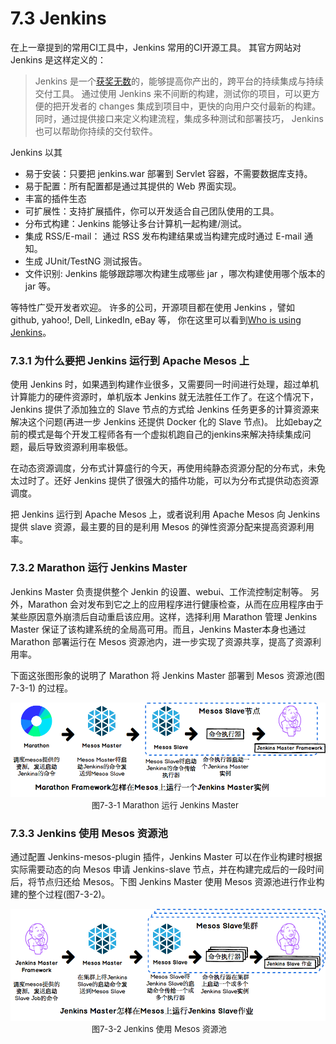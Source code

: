 # 7.3 Jenkins

在上一章提到的常用CI工具中，Jenkins 常用的CI开源工具。 其官方网站对 Jenkins 是这样定义的：

> Jenkins 是一个[获奖无数](https://wiki.jenkins-ci.org/display/JENKINS/Awards)的，能够提高你产出的，跨平台的持续集成与持续交付工具。 通过使用 Jenkins 来不间断的构建，测试你的项目，可以更方便的把开发者的 changes 集成到项目中，更快的向用户交付最新的构建。 同时，通过提供接口来定义构建流程，集成多种测试和部署技巧， Jenkins 也可以帮助你持续的交付软件。

Jenkins 以其

* 易于安装：只要把 jenkins.war 部署到 Servlet 容器，不需要数据库支持。
* 易于配置：所有配置都是通过其提供的 Web 界面实现。
* 丰富的插件生态
* 可扩展性：支持扩展插件，你可以开发适合自己团队使用的工具。
* 分布式构建：Jenkins 能够让多台计算机一起构建/测试。
* 集成 RSS/E-mail： 通过 RSS 发布构建结果或当构建完成时通过 E-mail 通知。
* 生成 JUnit/TestNG 测试报告。
* 文件识别: Jenkins 能够跟踪哪次构建生成哪些 jar ，哪次构建使用哪个版本的 jar 等。

等特性广受开发者欢迎。 许多的公司，开源项目都在使用 Jenkins ，譬如 github, yahoo!, Dell, LinkedIn, eBay 等， 你在这里可以看到[Who is using Jenkins](https://wiki.jenkins-ci.org/pages/viewpage.action?pageId=58001258)。

### 7.3.1 为什么要把 Jenkins 运行到 Apache Mesos 上

使用 Jenkins 时，如果遇到构建作业很多，又需要同一时间进行处理，超过单机计算能力的硬件资源时，单机版本 Jenkins 就无法胜任工作了。在这个情况下，Jenkins 提供了添加独立的 Slave 节点的方式给 Jenkins 任务更多的计算资源来解决这个问题(再进一步 Jenkins 还提供 Docker 化的 Slave 节点)。 比如ebay之前的模式是每个开发工程师各有一个虚拟机跑自己的jenkins来解决持续集成问题，最后导致资源利用率极低。

在动态资源调度，分布式计算盛行的今天，再使用纯静态资源分配的分布式，未免太过时了。还好 Jenkins 提供了很强大的插件功能，可以为分布式提供动态资源调度。

把 Jenkins 运行到 Apache Mesos 上，或者说利用 Apache Mesos 向 Jenkins 提供 slave 资源，最主要的目的是利用 Mesos 的弹性资源分配来提高资源利用率。


### 7.3.2 Marathon 运行 Jenkins Master

Jenkins Master 负责提供整个 Jenkin 的设置、webui、工作流控制定制等。 另外，Marathon 会对发布到它之上的应用程序进行健康检查，从而在应用程序由于某些原因意外崩溃后自动重启该应用。这样，选择利用 Marathon 管理 Jenkins Master 保证了该构建系统的全局高可用。而且，Jenkins Master本身也通过 Marathon 部署运行在 Mesos 资源池内，进一步实现了资源共享，提高了资源利用率。

下面这张图形象的说明了 Marathon 将 Jenkins Master 部署到 Mesos 资源池(图7-3-1) 的过程。 

  ![Marathon 在 Mesos 上运行 Jenkins Master 实例](how-marathon-run-jenkins-on-mesos.png)
  <font size="2">&#8195;&#8195;&#8195;&#8195;&#8195;&#8195;&#8195;&#8195;&#8195;&#8195;图7-3-1  Marathon 运行 Jenkins Master</font>

### 7.3.3 Jenkins 使用 Mesos 资源池

通过配置 Jenkins-mesos-plugin 插件，Jenkins Master 可以在作业构建时根据实际需要动态的向 Mesos 申请 Jenkins-slave 节点，并在构建完成后的一段时间后，将节点归还给 Mesos。下图 Jenkins Master 使用 Mesos 资源池进行作业构建的整个过程(图7-3-2)。

  ![Jenkins Master 在Mesos上运行 Jenkins Slave](how-jenkins-master-run-on-mesos.png)
  <font size="2">&#8195;&#8195;&#8195;&#8195;&#8195;&#8195;&#8195;&#8195;&#8195;&#8195;图7-3-2  Jenkins 使用 Mesos 资源池</font>